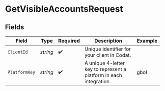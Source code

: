 # GetVisibleAccountsRequest


## Fields

| Field                                                              | Type                                                               | Required                                                           | Description                                                        | Example                                                            |
| ------------------------------------------------------------------ | ------------------------------------------------------------------ | ------------------------------------------------------------------ | ------------------------------------------------------------------ | ------------------------------------------------------------------ |
| `ClientId`                                                         | *string*                                                           | :heavy_check_mark:                                                 | Unique identifier for your client in Codat.                        |                                                                    |
| `PlatformKey`                                                      | *string*                                                           | :heavy_check_mark:                                                 | A unique 4-letter key to represent a platform in each integration. | gbol                                                               |